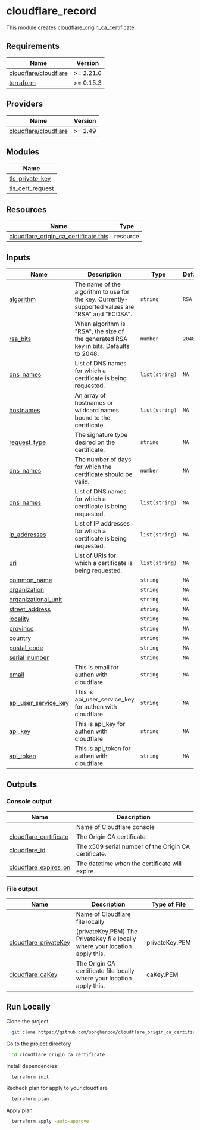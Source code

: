 # cloudflare_record

This module creates cloudflare_origin_ca_certificate.

<!-- BEGINNING OF PRE-COMMIT-TERRAFORM DOCS HOOK -->
## Requirements

| Name | Version |
|------|---------|
| [cloudflare/cloudflare](https://github.com/cloudflare/terraform-provider-cloudflare) | >= 2.21.0 |
| [terraform](#requirement\_aws) | >= 0.15.3 |

## Providers

| Name | Version |
|------|---------|
| [cloudflare/cloudflare](https://github.com/cloudflare/terraform-provider-cloudflare) | >= 2.49 |

## Modules

| Name |
|------|
| [tls_private_key](https://registry.terraform.io/providers/hashicorp/tls/latest/docs/resources/private_key) |
| [tls_cert_request](https://github.com/cloudflare/terraform-provider-cloudflare) |

## Resources

| Name | Type |
|------|------|
| [cloudflare_origin_ca_certificate.this](https://registry.terraform.io/providers/cloudflare/cloudflare/latest/docs/resources/origin_ca_certificate) | resource |

## Inputs
| Name | Description | Type | Default | Required |
|------|-------------|------|---------|:--------:|
| [algorithm](#input\_algorithm) | The name of the algorithm to use for the key. Currently-supported values are \"RSA\" and \"ECDSA\". | `string` | `RSA` | yes |
| [rsa_bits](#input\_rsa_bits) | When algorithm is \"RSA\", the size of the generated RSA key in bits. Defaults to 2048.  | `number` | `2048` | no |
| [dns_names](#input\_dns_names) | List of DNS names for which a certificate is being requested. | `list(string)` | `NA` | no |
| [hostnames](#input\_hostnames) | An array of hostnames or wildcard names bound to the certificate. | `list(string)` | `NA` | yes |
| [request_type](#input\_request_type) | The signature type desired on the certificate.  | `string` | `NA` | yes |
| [dns_names](#input\_dns_names) | The number of days for which the certificate should be valid. | `number` | `NA` | no |
| [dns_names](#input\_dns_names) | List of DNS names for which a certificate is being requested. | `list(string)` | `NA` | no |
| [ip_addresses](#input\_ip_addresses) | List of IP addresses for which a certificate is being requested.  | `list(string)` | `NA` | no |
| [uri](#input\_uri) | List of URIs for which a certificate is being requested. | `list(string)` | `NA` | no |
| [common_name](#input\_common_name) |  | `string` | `NA` | no |
| [organization](#input\_organization) |  | `string` | `NA` | no |
| [organizational_unit](#input\_organizational_unit) | | `string` | `NA` | no |
| [street_address](#input\_street_address) | | `string` | `NA` | no |
| [locality](#input\_locality) |  | `string` | `NA` | no |
| [province](#input\_province) |  | `string` | `NA` | no |
| [country](#input\_country) |  | `string` | `NA` | no |
| [postal_code](#input\_postal_code) |  | `string` | `NA` | no |
| [serial_number](#input\_serial_number) |  | `string` | `NA` | no |
| [email](#input\_email) | This is email for authen with cloudflare | `string` | `NA` | yes |
| [api_user_service_key](#input\_api_user_service_key) | This is api_user_service_key for authen with cloudflare | `string` | `NA` | yes |
| [api_key](#input\_api_key) | This is api_key for authen with cloudflare | `string` | `NA` | yes |
| [api_token](#input\_api_token) | This is api_token for authen with cloudflare | `string` | `NA` | yes |


## Outputs
### Console output
| Name | Description |
|------|-------------|
| | Name of Cloudflare console |
| [cloudflare\_certificate](#output\_certificate) | The Origin CA certificate |
| [cloudflare\_id](#output\_id) | The x509 serial number of the Origin CA certificate. |
| [cloudflare\_expires_on](#output\_expires_on) | The datetime when the certificate will expire. |

### File output
| Name | Description | Type of File |
|------|-------------| -----|
| | Name of Cloudflare file locally |
| [cloudflare\_privateKey](#output\_privateKey) | \(privateKey.PEM\) The PrivateKey file locally where your location apply this. | privateKey.PEM |
| [cloudflare\_caKey](#output\_caKey) | The Origin CA certificate file locally where your location apply this.| caKey.PEM |

## Run Locally

Clone the project

```bash
  git clone https://github.com/songhanpoo/cloudflare_origin_ca_certificate.git
```

Go to the project directory

```bash
  cd cloudflare_origin_ca_certificate
```

Install dependencies

```bash
  terraform init
```

Recheck plan for apply to your cloudflare

```bash
  terraform plan
```

Apply plan

```bash
  terraform apply -auto-approve
```
<!-- END OF PRE-COMMIT-TERRAFORM DOCS HOOK -->